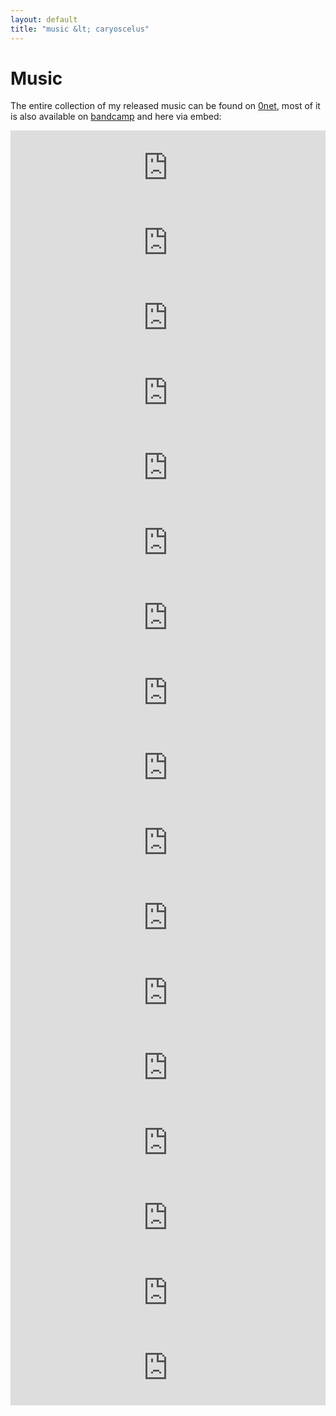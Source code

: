 ```yaml
---
layout: default
title: "music &lt; caryoscelus"
---
```


# Music

The entire collection of my released music can be found on [0net][0music], most
of it is also available on [bandcamp][bandcamp] and here via embed:

[0music]: http://127.0.0.1:43110/1FiHm91tcDdjkiGkHZH2xoMc7Qmzrh8sv3/
[bandcamp]: https://caryoscelus.bandcamp.com

<iframe style="border: 0; width: 100%; height: 120px;" src="https://bandcamp.com/EmbeddedPlayer/album=2141269165/size=large/bgcol=282828/linkcol=0f91ff/tracklist=false/artwork=small/transparent=true/" seamless><a href="https://caryoscelus.bandcamp.com/album/marginal-notes">marginal notes by that kind of noise</a></iframe>

<iframe style="border: 0; width: 100%; height: 120px;" src="https://bandcamp.com/EmbeddedPlayer/album=405343040/size=large/bgcol=282828/linkcol=0f91ff/tracklist=false/artwork=small/transparent=true/" seamless><a href="https://caryoscelus.bandcamp.com/album/scapes">&#39;scapes by that kind of noise</a></iframe>

<iframe style="border: 0; width: 100%; height: 120px;" src="https://bandcamp.com/EmbeddedPlayer/album=2330821257/size=large/bgcol=282828/linkcol=0f91ff/tracklist=false/artwork=small/transparent=true/" seamless><a href="https://caryoscelus.bandcamp.com/album/awaiting">awaiting by that kind of noise</a></iframe>

<iframe style="border: 0; width: 100%; height: 120px;" src="https://bandcamp.com/EmbeddedPlayer/album=107060692/size=large/bgcol=282828/linkcol=0f91ff/tracklist=false/artwork=small/transparent=true/" seamless><a href="https://caryoscelus.bandcamp.com/album/amber-piano">amber piano by caryoscelus</a></iframe>

<iframe style="border: 0; width: 100%; height: 120px;" src="https://bandcamp.com/EmbeddedPlayer/album=2954209452/size=large/bgcol=282828/linkcol=0f91ff/tracklist=false/artwork=small/transparent=true/" seamless><a href="https://caryoscelus.bandcamp.com/album/nice-place">nice place by that kind of noise</a></iframe>

<iframe style="border: 0; width: 100%; height: 120px;" src="https://bandcamp.com/EmbeddedPlayer/album=1977041217/size=large/bgcol=282828/linkcol=0f91ff/tracklist=false/artwork=small/transparent=true/" seamless><a href="https://caryoscelus.bandcamp.com/album/harsh-sign">harsh sign by that kind of noise</a></iframe>

<iframe style="border: 0; width: 100%; height: 120px;" src="https://bandcamp.com/EmbeddedPlayer/album=1243015171/size=large/bgcol=282828/linkcol=0f91ff/tracklist=false/artwork=small/transparent=true/" seamless><a href="https://caryoscelus.bandcamp.com/album/hard-sign">hard sign by that kind of noise</a></iframe>

<iframe style="border: 0; width: 100%; height: 120px;" src="https://bandcamp.com/EmbeddedPlayer/album=768446242/size=large/bgcol=282828/linkcol=0f91ff/tracklist=false/artwork=small/transparent=true/" seamless><a href="https://caryoscelus.bandcamp.com/album/construct-destruct">construct/destruct by that kind of noise</a></iframe>

<iframe style="border: 0; width: 100%; height: 120px;" src="https://bandcamp.com/EmbeddedPlayer/album=3459216153/size=large/bgcol=282828/linkcol=0f91ff/tracklist=false/artwork=small/transparent=true/" seamless><a href="https://caryoscelus.bandcamp.com/album/misconcept">misconcept by that kind of noise</a></iframe>

<iframe style="border: 0; width: 100%; height: 120px;" src="https://bandcamp.com/EmbeddedPlayer/album=455526669/size=large/bgcol=282828/linkcol=0f91ff/tracklist=false/artwork=small/transparent=true/" seamless><a href="https://caryoscelus.bandcamp.com/album/almost-a-capella">almost a capella by that kind of noise</a></iframe>

<iframe style="border: 0; width: 100%; height: 120px;" src="https://bandcamp.com/EmbeddedPlayer/album=3678592742/size=large/bgcol=282828/linkcol=0f91ff/tracklist=false/artwork=small/transparent=true/" seamless><a href="https://caryoscelus.bandcamp.com/album/episodes">episodes by caryoscelus</a></iframe>

<iframe style="border: 0; width: 100%; height: 120px;" src="https://bandcamp.com/EmbeddedPlayer/album=3790138417/size=large/bgcol=282828/linkcol=0f91ff/tracklist=false/artwork=small/transparent=true/" seamless><a href="https://caryoscelus.bandcamp.com/album/at-the-edge">at the edge by that kind of noise</a></iframe>

<iframe style="border: 0; width: 100%; height: 120px;" src="https://bandcamp.com/EmbeddedPlayer/album=2797392869/size=large/bgcol=282828/linkcol=0f91ff/tracklist=false/artwork=small/transparent=true/" seamless><a href="https://caryoscelus.bandcamp.com/album/unbroken-glass-and-other-stories">unbroken glass and other stories by that kind of noise</a></iframe>

<iframe style="border: 0; width: 100%; height: 120px;" src="https://bandcamp.com/EmbeddedPlayer/album=1841479428/size=large/bgcol=282828/linkcol=0f91ff/tracklist=false/artwork=small/transparent=true/" seamless><a href="https://caryoscelus.bandcamp.com/album/1618">1618 by that kind of noise</a></iframe>

<iframe style="border: 0; width: 100%; height: 120px;" src="https://bandcamp.com/EmbeddedPlayer/album=3257770073/size=large/bgcol=282828/linkcol=0f91ff/tracklist=false/artwork=small/transparent=true/" seamless><a href="https://caryoscelus.bandcamp.com/album/sounds-of-ludum">sounds of ludum by caryoscelus</a></iframe>

<iframe style="border: 0; width: 100%; height: 120px;" src="https://bandcamp.com/EmbeddedPlayer/album=4071546363/size=large/bgcol=282828/linkcol=0f91ff/tracklist=false/artwork=small/transparent=true/" seamless><a href="https://caryoscelus.bandcamp.com/album/taking-out-the-trash">taking out the trash by soulless wooden dummy</a></iframe>

<iframe style="border: 0; width: 100%; height: 120px;" src="https://bandcamp.com/EmbeddedPlayer/album=143806875/size=large/bgcol=282828/linkcol=0f91ff/tracklist=false/artwork=small/transparent=true/" seamless><a href="https://caryoscelus.bandcamp.com/album/meanwhile">meanwhile by soulless wooden dummy</a></iframe>
